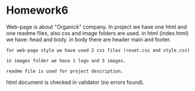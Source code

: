 # Homework6
Web-page is about "Organick" company. 
In project we have one html and one readme files, also css and image folders are used.
    in html (index.html) we have: head and body. 
        in body there are header main and footer.
    
    for web-page style we have used 2 css files (reset.css and style.css)

    in images folder we have 1 logo and 5 images.

    readme file is used for project description.

html document is checked in validator (no errors found).
